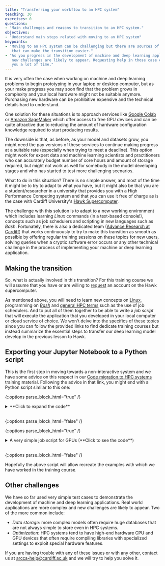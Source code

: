 ```yaml
---
title: "Transferring your workflow to an HPC system"
teaching: 30
exercises: 0
questions:
- "Main challenges and reasons to transition to an HPC system."
objectives:
- "Understand main steps related with moving to an HPC system"
keypoints:
- "Moving to an HPC system can be challenging but there are sources of help 
   that can make the transition easier."
- "As you progress in the development of machine and deep learning applications
   new challenges are likely to appear. Requesting help in those case can save
   you a lot of time."
---
```


It is very often the case when working on machine and deep learning problems to 
begin prototyping in your laptop or desktop computer, but as your make progress
you may soon find that the problem grows in complexity and your local hardware
might not be suitable anymore. Purchasing new hardware can be prohibitive
expensive and the technical details hard to understand. 

One solution for these situations is to approach services like [Google Colab](
https://colab.research.google.com/notebooks/intro.ipynb#recent=true)
or [Amazon SageMaker](https://aws.amazon.com/sagemaker/) which offer access to
free GPU devices and can be quite attractive due to reducing the amount of
hardware configuration knowledge required to start producing results.

The downside is that, as before, as your model and datasets grow, you might
need the pay versions of these services to continue making progress at a 
suitable rate (especially when trying to meet a deadline). This option might 
work for expert data and machine learning scientists and practitioners who can
accurately budget number of core hours and amount of storage required, but 
might not work as well for somebody in the model developing stages and who has
started to test more challenging scenarios.

What to do in this situation? There is no simple answer, and most of the time
it might be to try to adapt to what you have, but it might also be that you are
a student/researcher in a university that provides you with a High Performance 
Computing system and that you can use it free of charge as is the case with 
Cardiff University's [Hawk Supercomputer](https://portal.supercomputing.wales).

The challenge with this solution is to adapt to a new working environment which 
includes learning *Linux* commands (in a text-based console!), concepts such as
job schedulers and scripting in new languages such as *Bash*. Fortunately,
there is also a dedicated team ([Advance Research at Cardiff](
https://www.cardiff.ac.uk/advanced-research-computing)) that works continuously
to try to make this transition as smooth as possible by offering regular
training sessions on these topics for new users, solving queries when a cryptic
software error occurs or any other technical challenge in the process of
implementing your machine or deep learning application.

## Making the transition
So, what is actually involved in this transition? For this training course we
will assume that you have or are willing to [request](
https://portal.supercomputing.wales/index.php/getting-access/) an account on
the Hawk supercomputer.

As mentioned above, you will need to learn new concepts on [Linux](
https://arcca.github.io/An-Introduction-to-Linux-with-Command-Line/),
programming on [*Bash*](
https://arcca.github.io/An-Introduction-to-Linux-Shell-Scripting/) and 
[general HPC terms](https://arcca.github.io/hpc-intro/) such as the use of job
schedulers. And to put all of them together to be able to write a *job script*
that will execute the application that you developed in your local computer or
cloud service of choice. We won't delve into the specifics of these topics
since you can follow the provided links to find dedicate training courses but
instead summarize the essential steps to transfer our deep learning model
develop in the previous lesson to Hawk.

## Exporting your Jupyter Notebook to a Python script
This is the first step in moving towards a non-interactive system and we have
some advice on this respect in our [Code migration to HPC systems][1]
training material. Following the advice in that link, you might end with a 
Python script similar to this one:

{::options parse_block_html="true" /}

<details><summary markdown="span"> **Click to expand the code**  
</summary>
```python
#!/usr/bin/env python
import tensorflow as tf
import matplotlib.pyplot as plt
from tensorflow.keras import models
from tensorflow.keras import layers
from tensorflow.keras.utils import to_categorical
from keras.datasets import mnist

import os
os.environ['TF_CPP_MIN_LOG_LEVEL'] = '2'

(train_images, train_labels),(test_images, test_labels) = mnist.load_data()

print("Number of train images: ", train_images.shape)
print("Number of train labels: ", train_labels.shape)
print("Number of test images: ", test_images.shape)
print("Number of test labels: ", test_labels.shape)

network = models.Sequential()
network.add(layers.Dense(512,activation='relu',input_shape=(28 * 28,)))
network.add(layers.Dense(10,activation='softmax'))

network.summary()
network.get_weights()

network.compile(optimizer='rmsprop',
                loss='categorical_crossentropy',
                metrics=['accuracy'])

train_images = train_images.reshape((60000,28 * 28))
train_images = train_images.astype('float32')/255
test_images = test_images.reshape((10000,28 * 28))
test_images = test_images.astype('float32')/255

train_labels = to_categorical(train_labels)
test_labels = to_categorical(test_labels)

network.fit(train_images,train_labels,epochs=20,batch_size=128,verbose=2)
test_loss, test_acc = network.evaluate(test_images,test_labels,verbose=2)
print('test_acc:',test_acc)
```
</details>
<br/>

{::options parse_block_html="false" /}

## Transferring data
First, we need to be able to transfer our scripts and any data required. There
are a [few options](
https://arcca.github.io/hpc-intro/16-transferring-files/index.html) to reach 
this goal, but we will focus on using the terminal and *scp*

~~~
$ scp my-script.py username@hawklogin.cf.ac.uk
~~~
{: .language-bash}

The above command will transfer your script directly into your home directory
in the remove server (the supercomputer Hawk). You can repeat the command to 
transfer any other required files. After this, we can [login](
https://portal.supercomputing.wales/index.php/index/accessing-the-system/)
into the remote server to prepare things to run our application.

~~~
$ ssh username@hawklogin.cf.ac.uk
~~~
{: .language-bash}

## Installing software
HPC systems like Hawk usually provide a rich software environment with many
useful tools. However, it might be that we have a specific working environment
that we would like to replicate as is often the case when working with Anaconda
and Python libraries. In this case it is useful to 
[create a virtual environment](
https://arcca.github.io/slurm_advanced_topics/08-packages/index.html) 
with all the dependencies that your application requires. On Hawk you can do 
this with (using the environment yaml file provided for this course, check the
setup section):

~~~
$ module load anaconda
$ conda env create -f environment.yml
~~~
{: .language-bash}

The above command will make anaconda available in your environment to allow you
to run conda to install a virtual environment called *machine-learning* with
the packages listed in the file environment.yml. To activate the environment
use:

~~~
$ conda activate machine-learning
$ (machine-learning) $ conda list
~~~
{: .language-bash}

The last command above is useful to confirm that your environment has all the 
necessary libraries.

## Writing a job script.
One of the most challenging parts of working on an HPC system like Hawk is
getting used to write files know as *job scripts* that are simply text files
with *Bash* commands that are executed by *SLURM* (a job scheduler) that
decides in which order resources are allocated to users. For this training
course you can use the following template (pay attention to your instructor in
case modifications are required):

{::options parse_block_html="true" /}

<details><summary markdown="span"> A very simple job script for CPUs
(**Click to see the code**)  
</summary>
```bash
#!/bin/bash
#SBATCH --job-name=ml.example
#SBATCH --error=%x.e.%J
#SBATCH --output=%x.o.%J
#SBATCH --partition=dev
#SBATCH --time=00:10:00
#SBATCH --ntasks=1
#SBATCH --account=scwXXXX

module purge
module load keras/2.3.1
module list

time python mnist-test.py
```
</details>
<br/>

{::options parse_block_html="false" /}

{::options parse_block_html="true" /}

<details><summary markdown="span"> A very simple job script for GPUs
(**Click to see the code**)  
</summary>
```bash
#!/bin/bash
#SBATCH --job-name=ml.example.gpu
#SBATCH --error=%x.e.%J
#SBATCH --output=%x.o.%J
#SBATCH --partition=gpu
#SBATCH --time=00:10:00
#SBATCH --ntasks=20
#SBATCH --gres=gpu:1
#SBATCH --account=scwXXXX

module purge
module load keras/2.3.1
module list

time python mnist-test.py
```
</details>
<br/>

{::options parse_block_html="false" /}


{::options parse_block_html="true" /}

<details><summary markdown="span"> A more complete job script example
(**Click to see the code**)  
</summary>
```bash
#!/bin/bash --login
#SBATCH --job-name=mnist
#SBATCH --error=%x.e.%j
#SBATCH --output=%x.o.%j
#SBATCH --partition=gpu
#SBATCH --time=00:10:00
#SBATCH --ntasks=40
#SBATCH --ntasks-per-node=40
#SBATCH --gres=gpu:2
#SBATCH --account=scwXXXX

clush -w $SLURM_NODELIST "sudo /apps/slurm/gpuset_3_exclusive"

echo '----------------------------------------------------'
echo ' NODE USED = '$SLURM_NODELIST
echo ' SLURM_JOBID = '$SLURM_JOBID
echo ' OMP_NUM_THREADS = '$OMP_NUM_THREADS
echo ' ncores = '$NP
echo ' PPN = ' $PPN
echo '----------------------------------------------------'
#
echo Running on host `hostname`
echo Time is `date`
echo Directory is `pwd`
echo SLURM job ID is $SLURM_JOBID
#
echo Number of Processing Elements is $NP
echo Number of mpiprocs per node is $PPN
env

test=mnist
input_dir=$HOME/training
WDPATH=/scratch/$USER/${test}.$SLURM_JOBID
rm -rf ${WDPATH}
mkdir -p ${WDPATH}
cd ${WDPATH}

cp ${input_dir}/${test}.py ${WDPATH}

module purge
module load anaconda
module list

source activate machine-learning

start="$(date +%s)"
time python -u -i ${test}.py
stop="$(date +%s)"
finish=$(( $stop-$start ))
echo deep learning ${test} $SLURM_JOBID Job-Time $finish seconds
echo Keras End Time is `date`
```  

</details>
<br/>

{::options parse_block_html="false" /}

Hopefully the above script will allow recreate the examples with which we have 
worked in the training course.

## Other challenges
We have so far used very simple test cases to demonstrate the development of 
machine and deep learning applications. Real world applications are more 
complex and new challenges are likely to appear. Two of the more common 
include:

- *Data storage*: more complex models often require huge databases that are not 
  always simple to store even in HPC systems.
- *Optimization*: HPC systems tend to have high-end hardware CPU and GPU
  devices that often require compiling libraries with specialized settings to
  exploit special hardware features.

If you are having trouble with any of these issues or with any other, contact 
us at arcca-help@cardiff.ac.uk and we will try to help you solve it.


[1]: https://arcca.github.io/introduction-to-python/05-code-migration-01/index.html

